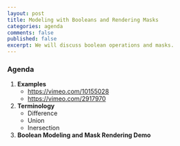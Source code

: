 ```yaml
---
layout: post
title: Modeling with Booleans and Rendering Masks
categories: agenda
comments: false
published: false
excerpt: We will discuss boolean operations and masks.
---
```


### Agenda

1. **Examples**
   - https://vimeo.com/10155028
   - https://vimeo.com/2917970
2. **Terminology**
   - Difference
   - Union
   - Inersection
3. **Boolean Modeling and Mask Rendering Demo**
